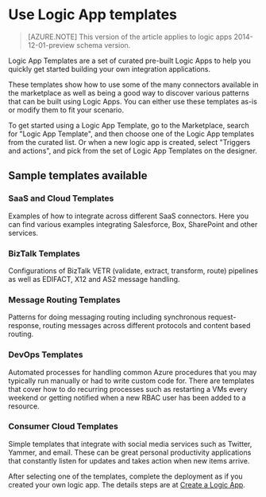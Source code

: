 <properties
 pageTitle="Use Logic App templates in Azure App Service | Microsoft Azure"
 description="Learn how to use pre-created Logic App templates to help you get started"
 authors="kevinlam1"
 manager="dwrede"
 editor=""
 services="app-service\logic"
 documentationCenter=""/>

<tags
	ms.service="app-service-logic"
	ms.workload="integration"
	ms.tgt_pltfrm="na"
	ms.devlang="na"
	ms.topic="article"
	ms.date="02/18/2016"
	ms.author="klam"/>

# Use Logic App templates

>[AZURE.NOTE] This version of the article applies to logic apps 2014-12-01-preview schema version.

Logic App Templates are a set of curated pre-built Logic Apps to help you quickly get started building your own integration applications.

These templates show how to use some of the many connectors available in the marketplace as well as being a good way to discover various patterns that can be built using Logic Apps.  You can either use these templates as-is or modify them to fit your scenario.

To get started using a Logic App Template, go to the Marketplace, search for "Logic App Template", and then choose one of the Logic App templates from the curated list. Or when a new logic app is created, select "Triggers and actions", and pick from the set of Logic App Templates on the designer.

## Sample templates available

### SaaS and Cloud Templates
Examples of how to integrate across different SaaS connectors.  Here you can find various examples integrating Salesforce, Box, SharePoint and other services.

### BizTalk Templates
Configurations of BizTalk VETR (validate, extract, transform, route) pipelines as well as EDIFACT, X12 and AS2 message handling.

### Message Routing Templates
Patterns for doing messaging routing including synchronous request-response, routing messages across different protocols and content based routing.

### DevOps Templates
Automated processes for handling common Azure procedures that you may typically run manually or had to write custom code for.  There are templates that cover how to do recurring processes such as restarting a VMs every weekend or getting notified when a new RBAC user has been added to a resource.

### Consumer Cloud Templates
Simple templates that integrate with social media services such as Twitter, Yammer, and email.  These can be great personal productivity applications that constantly listen for updates and takes action when new items arrive.

After selecting one of the templates, complete the deployment as if you created your own logic app. The details steps are at [Create a Logic App](app-service-logic-create-a-logic-app.md).
 
